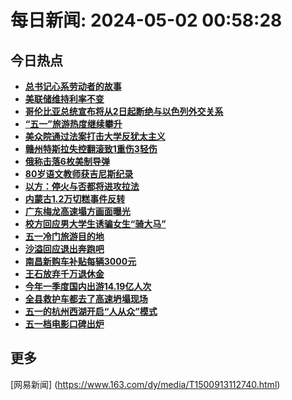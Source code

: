 
# 每日新闻: 2024-05-02 00:58:28
## 今日热点

- **[总书记心系劳动者的故事](https://www.163.com/search?keyword=%E6%80%BB%E4%B9%A6%E8%AE%B0%E5%BF%83%E7%B3%BB%E5%8A%B3%E5%8A%A8%E8%80%85%E7%9A%84%E6%95%85%E4%BA%8B)**
- **[美联储维持利率不变](https://www.163.com/search?keyword=%E7%BE%8E%E8%81%94%E5%82%A8%E7%BB%B4%E6%8C%81%E5%88%A9%E7%8E%87%E4%B8%8D%E5%8F%98)**
- **[哥伦比亚总统宣布将从2日起断绝与以色列外交关系](https://www.163.com/search?keyword=%E5%93%A5%E4%BC%A6%E6%AF%94%E4%BA%9A%E6%80%BB%E7%BB%9F%E5%AE%A3%E5%B8%83%E5%B0%86%E4%BB%8E2%E6%97%A5%E8%B5%B7%E6%96%AD%E7%BB%9D%E4%B8%8E%E4%BB%A5%E8%89%B2%E5%88%97%E5%A4%96%E4%BA%A4%E5%85%B3%E7%B3%BB)**
- **[“五一”旅游热度继续攀升](https://www.163.com/search?keyword=%E2%80%9C%E4%BA%94%E4%B8%80%E2%80%9D%E6%97%85%E6%B8%B8%E7%83%AD%E5%BA%A6%E7%BB%A7%E7%BB%AD%E6%94%80%E5%8D%87)**
- **[美众院通过法案打击大学反犹太主义](https://www.163.com/search?keyword=%E7%BE%8E%E4%BC%97%E9%99%A2%E9%80%9A%E8%BF%87%E6%B3%95%E6%A1%88%E6%89%93%E5%87%BB%E5%A4%A7%E5%AD%A6%E5%8F%8D%E7%8A%B9%E5%A4%AA%E4%B8%BB%E4%B9%89)**
- **[赣州特斯拉失控翻滚致1重伤3轻伤](https://www.163.com/search?keyword=%E8%B5%A3%E5%B7%9E%E7%89%B9%E6%96%AF%E6%8B%89%E5%A4%B1%E6%8E%A7%E7%BF%BB%E6%BB%9A%E8%87%B41%E9%87%8D%E4%BC%A43%E8%BD%BB%E4%BC%A4)**
- **[俄称击落6枚美制导弹](https://www.163.com/search?keyword=%E4%BF%84%E7%A7%B0%E5%87%BB%E8%90%BD6%E6%9E%9A%E7%BE%8E%E5%88%B6%E5%AF%BC%E5%BC%B9)**
- **[80岁语文教师获吉尼斯纪录](https://www.163.com/search?keyword=80%E5%B2%81%E8%AF%AD%E6%96%87%E6%95%99%E5%B8%88%E8%8E%B7%E5%90%89%E5%B0%BC%E6%96%AF%E7%BA%AA%E5%BD%95)**
- **[以方：停火与否都将进攻拉法](https://www.163.com/search?keyword=%E4%BB%A5%E6%96%B9%EF%BC%9A%E5%81%9C%E7%81%AB%E4%B8%8E%E5%90%A6%E9%83%BD%E5%B0%86%E8%BF%9B%E6%94%BB%E6%8B%89%E6%B3%95)**
- **[内蒙古1.2万切糕事件反转](https://www.163.com/search?keyword=%E5%86%85%E8%92%99%E5%8F%A41.2%E4%B8%87%E5%88%87%E7%B3%95%E4%BA%8B%E4%BB%B6%E5%8F%8D%E8%BD%AC)**
- **[广东梅龙高速塌方画面曝光](https://www.163.com/search?keyword=%E5%B9%BF%E4%B8%9C%E6%A2%85%E9%BE%99%E9%AB%98%E9%80%9F%E5%A1%8C%E6%96%B9%E7%94%BB%E9%9D%A2%E6%9B%9D%E5%85%89)**
- **[校方回应男大学生诱骗女生“骑大马”](https://www.163.com/search?keyword=%E6%A0%A1%E6%96%B9%E5%9B%9E%E5%BA%94%E7%94%B7%E5%A4%A7%E5%AD%A6%E7%94%9F%E8%AF%B1%E9%AA%97%E5%A5%B3%E7%94%9F%E2%80%9C%E9%AA%91%E5%A4%A7%E9%A9%AC%E2%80%9D)**
- **[五一冷门旅游目的地](https://www.163.com/search?keyword=%E4%BA%94%E4%B8%80%E5%86%B7%E9%97%A8%E6%97%85%E6%B8%B8%E7%9B%AE%E7%9A%84%E5%9C%B0)**
- **[沙溢回应退出奔跑吧](https://www.163.com/search?keyword=%E6%B2%99%E6%BA%A2%E5%9B%9E%E5%BA%94%E9%80%80%E5%87%BA%E5%A5%94%E8%B7%91%E5%90%A7)**
- **[南昌新购车补贴每辆3000元](https://www.163.com/search?keyword=%E5%8D%97%E6%98%8C%E6%96%B0%E8%B4%AD%E8%BD%A6%E8%A1%A5%E8%B4%B4%E6%AF%8F%E8%BE%863000%E5%85%83)**
- **[王石放弃千万退休金](https://www.163.com/search?keyword=%E7%8E%8B%E7%9F%B3%E6%94%BE%E5%BC%83%E5%8D%83%E4%B8%87%E9%80%80%E4%BC%91%E9%87%91)**
- **[今年一季度国内出游14.19亿人次](https://www.163.com/search?keyword=%E4%BB%8A%E5%B9%B4%E4%B8%80%E5%AD%A3%E5%BA%A6%E5%9B%BD%E5%86%85%E5%87%BA%E6%B8%B814.19%E4%BA%BF%E4%BA%BA%E6%AC%A1)**
- **[全县救护车都去了高速坍塌现场](https://www.163.com/search?keyword=%E5%85%A8%E5%8E%BF%E6%95%91%E6%8A%A4%E8%BD%A6%E9%83%BD%E5%8E%BB%E4%BA%86%E9%AB%98%E9%80%9F%E5%9D%8D%E5%A1%8C%E7%8E%B0%E5%9C%BA)**
- **[五一的杭州西湖开启“人从众”模式](https://www.163.com/search?keyword=%E4%BA%94%E4%B8%80%E7%9A%84%E6%9D%AD%E5%B7%9E%E8%A5%BF%E6%B9%96%E5%BC%80%E5%90%AF%E2%80%9C%E4%BA%BA%E4%BB%8E%E4%BC%97%E2%80%9D%E6%A8%A1%E5%BC%8F)**
- **[五一档电影口碑出炉](https://www.163.com/search?keyword=%E4%BA%94%E4%B8%80%E6%A1%A3%E7%94%B5%E5%BD%B1%E5%8F%A3%E7%A2%91%E5%87%BA%E7%82%89)**

## 更多
[网易新闻] (https://www.163.com/dy/media/T1500913112740.html)
